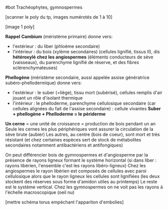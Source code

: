 #bot
Trachéophytes, gymnospermes

[scanner le poly du tp, images numérotés de 1 à 10]

[image 1 poly]

**Rappel** 
**Cambium** (méristème primaire) donne vers:
- l'extérieur : du liber (phloème secondaire)
- l'intérieur : du bois (xylème secondaires)  (cellules lignifié, tissus II), dis **hétéroxylé chez les angiospermes** (éléments conducteurs de sève (vaisseaux), du parenchyme lignifié de réserve, et des fibres sclérenchymateuses)

**Phellogène** (méristème secondaire, aussi appelée assise génératrice subéro-phellodermique) donne vers:
- l'extérieur : le suber (=liège), tissu mort (subérisé), cellules remplis d'air jouant un rôle d'isolant thermique
- l'intérieur : le phelloderme, parenchyme cellulosique secondaire (car cellules alignées du fait de l'assise secondaire) : cellule vivantes
**Suber + phellogène + Phelloderme = le périderme**

**Un cerne** = une unité de croissance = production de bois pendant un an
Seule les cernes les plus périphériques vont assurer la circulation de la sève brute (aubier)
Les autres, au centre (bois de coeur), sont mort et très résistant (et chez certaines espèces sert de stock de métabolites secondaires notamment antibactériens et antifongiques)

On peut différencier bois de gymnospermes et d'angiosperme par la présence de rayons ligneux formant le système horizontal (si dans liber : rayons libérien, l'ensemble c'est les rayons libéro-ligneux)
Chez les angiospermes le rayon libérien est composés de cellules avec paroi cellulosique alors que le rayon ligneux les cellules sont lignifiées (les deux stockent des réserves sous forme d'amidon utiles au printemps)
Le reste est le système vertical.
Chez les gymnospermes on ne voit pas les rayons à l'échelle macroscopique (oeil nu)


[mettre schéma torus empèchant l'appariton d'embolies]

